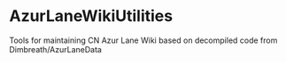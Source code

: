 # AzurLaneWikiUtilities
Tools for maintaining CN Azur Lane Wiki based on decompiled code from Dimbreath/AzurLaneData
